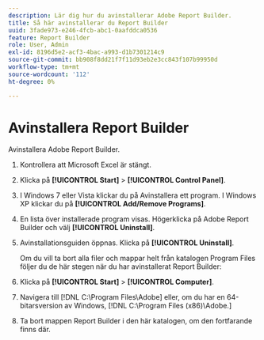 ```yaml
---
description: Lär dig hur du avinstallerar Adobe Report Builder.
title: Så här avinstallerar du Report Builder
uuid: 3fade973-e246-4fcb-abc1-0aafddca0536
feature: Report Builder
role: User, Admin
exl-id: 8196d5e2-acf3-4bac-a993-d1b7301214c9
source-git-commit: bb908f8dd21f7f11d93eb2e3cc843f107b99950d
workflow-type: tm+mt
source-wordcount: '112'
ht-degree: 0%

---
```


# Avinstallera Report Builder

Avinstallera Adobe Report Builder.

1. Kontrollera att Microsoft Excel är stängt.
1. Klicka på **[!UICONTROL Start]** > **[!UICONTROL Control Panel]**.
1. I Windows 7 eller Vista klickar du på Avinstallera ett program. I Windows XP klickar du på **[!UICONTROL Add/Remove Programs]**.
1. En lista över installerade program visas. Högerklicka på Adobe Report Builder och välj **[!UICONTROL Uninstall]**.
1. Avinstallationsguiden öppnas. Klicka på **[!UICONTROL Uninstall]**.

   Om du vill ta bort alla filer och mappar helt från katalogen Program Files följer du de här stegen när du har avinstallerat Report Builder:
1. Klicka på **[!UICONTROL Start]** > **[!UICONTROL Computer]**.
1. Navigera till [!DNL C:\Program Files\Adobe\] eller, om du har en 64-bitarsversion av Windows, [!DNL C:\Program Files (x86)\Adobe.]
1. Ta bort mappen Report Builder i den här katalogen, om den fortfarande finns där.

